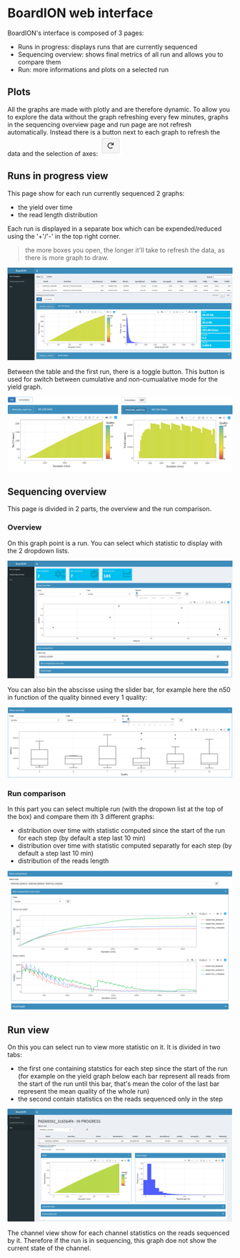 # BoardION web interface

BoardION's interface is composed of 3 pages:
- Runs in progress: displays runs that are currently sequenced
- Sequencing overview: shows final metrics of all run and allows you to compare them
- Run: more informations and plots on a selected run

## Plots

All the graphs are made with plotly and are therefore dynamic. To allow you to explore the data without the graph refreshing every few minutes, graphs in the sequencing overview page and run page are not refresh automatically. Instead there is a button next to each graph to refresh the data and the selection of axes: ![refresh](images/refresh.png)

## Runs in progress view

This page show for each run currently sequenced 2 graphs:
- the yield over time
- the read length distribution

Each run is displayed in a separate box which can be expended/reduced using the '+'/'-' in the top right corner.

> the more boxes you open, the longer it'll take to refresh the data, as there is more graph to draw.

![runs in progress tab](images/tabRunInProgress.png)

Between the table and the first run, there is a toggle button. This button is used for switch between cumulative and non-cumualative mode for the yield graph.

![toggle cumulative](images/tabRunInProgress_toggle.png)

## Sequencing overview

This page is divided in 2 parts, the overview and the run comparison.

### Overview

On this graph point is a run. You can select which statistic to display with the 2 dropdown lists.

![overview tab](images/tabOverview.png)

You can also bin the abscisse using the slider bar, for example here the n50 in function of the quality binned every 1 quality:

![overview tab](images/runOverview_bin.png)

### Run comparison

In this part you can select multiple run (with the dropown list at the top of the box) and compare them ith 3 different graphs:
- distribution over time with statistic computed since the start of the run for each step (by default a step last 10 min)
- distribution over time with statistic computed separatly for each step (by default a step last 10 min)
- distribution of the reads length

![run comparison](images/runComparison.png)

## Run view

On this you can select run to view more statistic on it. It is divided in two tabs:
- the first one containing statstics for each step since the start of the run (for example on the yield graph below each bar represent all reads from the start of the run until this bar, that's mean the color of the last bar represent the mean quality of the whole run)
- the second contain statistics on the reads sequenced only in the step

![runs tab](images/tabRun.png)

The channel view show for each channel statistics on the reads sequenced by it. Therefore if the run is in sequencing, this graph doe not show the current state of the channel.
